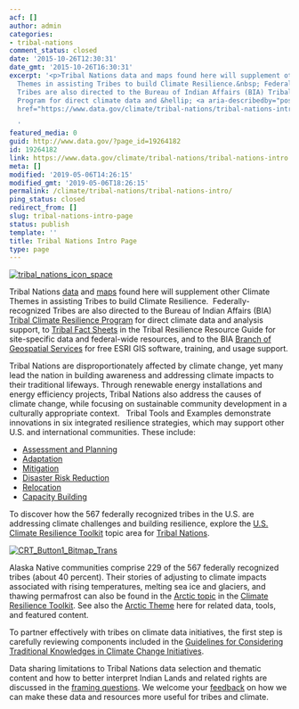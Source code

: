 ```yaml
---
acf: []
author: admin
categories:
- tribal-nations
comment_status: closed
date: '2015-10-26T12:30:31'
date_gmt: '2015-10-26T16:30:31'
excerpt: '<p>Tribal Nations data and maps found here will supplement other Climate
  Themes in assisting Tribes to build Climate Resilience.&nbsp; Federally-recognized
  Tribes are also directed to the Bureau of Indian Affairs (BIA) Tribal Climate Resilience
  Program for direct climate data and &hellip; <a aria-describedby="post-title-19264182"
  href="https://www.data.gov/climate/tribal-nations/tribal-nations-intro">Continued</a></p>

  '
featured_media: 0
guid: http://www.data.gov/?page_id=19264182
id: 19264182
link: https://www.data.gov/climate/tribal-nations/tribal-nations-intro
meta: []
modified: '2019-05-06T14:26:15'
modified_gmt: '2019-05-06T18:26:15'
permalink: /climate/tribal-nations/tribal-nations-intro/
ping_status: closed
redirect_from: []
slug: tribal-nations-intro-page
status: publish
template: ''
title: Tribal Nations Intro Page
type: page
---
```

[![tribal_nations_icon_space](https://s3.amazonaws.com/bsp-ocsit-prod-east-appdata/datagov/wordpress/2015/10/tribal_icon_alt.png)](https://s3.amazonaws.com/bsp-ocsit-prod-east-appdata/datagov/wordpress/2015/10/tribal_icon_alt.png)


Tribal Nations [data](https://www.data.gov/climate/tribal-nations/data-page) and [maps](https://www.data.gov/climate/tribal-nations/tribal-nations-maps) found here will supplement other Climate Themes in assisting Tribes to build Climate Resilience.  Federally-recognized Tribes are also directed to the Bureau of Indian Affairs (BIA) [Tribal Climate Resilience Program](https://www.bia.gov/WhoWeAre/BIA/climatechange/) for direct climate data and analysis support, to [Tribal Fact Sheets](https://www.bia.gov/WhoWeAre/BIA/climatechange/Resources/Tribes/index.htm) in the Tribal Resilience Resource Guide for site-specific data and federal-wide resources, and to the BIA [Branch of Geospatial Services](http://www.bia.gov/WhatWeDo/ServiceOverview/Geospatial/index.htm) for free ESRI GIS software, training, and usage support.


Tribal Nations are disproportionately affected by climate change, yet many lead the nation in building awareness and addressing climate impacts to their traditional lifeways. Through renewable energy installations and energy efficiency projects, Tribal Nations also address the causes of climate change, while focusing on sustainable community development in a culturally appropriate context.   Tribal Tools and Examples demonstrate innovations in six integrated resilience strategies, which may support other U.S. and international communities. These include:


* [Assessment and Planning](https://toolkit.climate.gov/topics/tribal-nations/assessment-and-planning)
* [Adaptation](https://toolkit.climate.gov/topics/tribal-nations/adaptation)
* [Mitigation](https://toolkit.climate.gov/topics/tribal-nations/mitigation)
* [Disaster Risk Reduction](https://toolkit.climate.gov/topics/tribal-nations/disaster-risk-reduction)
* [Relocation](https://toolkit.climate.gov/topics/tribal-nations/relocation)
* [Capacity Building](https://toolkit.climate.gov/topics/tribal-nations/capacity-building)


To discover how the 567 federally recognized tribes in the U.S. are addressing climate challenges and building resilience, explore the [U.S. Climate Resilience Toolkit](http://toolkit.climate.gov/) topic area for [Tribal Nations](https://toolkit.climate.gov/topics/tribal-nations).  

[![CRT_Button1_Bitmap_Trans](https://bsp-ocsit-prod-east-appdata.s3.us-east-1.amazonaws.com/datagov/wordpress/2014/03/CRT_Button1_Bitmap_Trans.png)](http://toolkit.climate.gov/)


Alaska Native communities comprise 229 of the 567 federally recognized tribes (about 40 percent). Their stories of adjusting to climate impacts associated with rising temperatures, melting sea ice and glaciers, and thawing permafrost can also be found in the [Arctic topic](https://toolkit.climate.gov/regions/alaska-and-arctic) in the [Climate Resilience Toolkit](http://toolkit.climate.gov/). See also the [Arctic Theme](http://www.data.gov/climate/arctic/) here for related data, tools, and featured content.


To partner effectively with tribes on climate data initiatives, the first step is carefully reviewing components included in the [Guidelines for Considering Traditional Knowledges in Climate Change Initiatives](https://toolkit.climate.gov/tool/guidelines-considering-traditional-knowledges-climate-change-initiatives).


Data sharing limitations to Tribal Nations data selection and thematic content and how to better interpret Indian Lands and related rights are discussed in the [framing questions](http://www.data.gov/climate/tribal-nations/framing-questions). We welcome your [feedback](http://www.data.gov/climate/climate-feedback/) on how we can make these data and resources more useful for tribes and climate.


